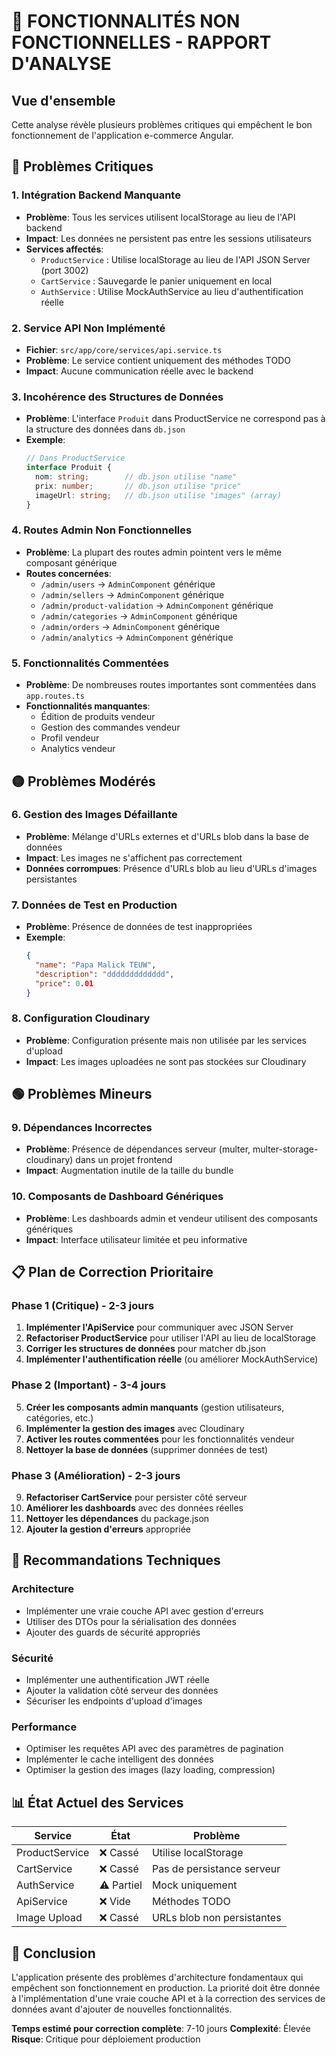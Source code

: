 # 🚨 FONCTIONNALITÉS NON FONCTIONNELLES - RAPPORT D'ANALYSE

## Vue d'ensemble
Cette analyse révèle plusieurs problèmes critiques qui empêchent le bon fonctionnement de l'application e-commerce Angular.

## 🔴 Problèmes Critiques

### 1. **Intégration Backend Manquante**
- **Problème**: Tous les services utilisent localStorage au lieu de l'API backend
- **Impact**: Les données ne persistent pas entre les sessions utilisateurs
- **Services affectés**:
  - `ProductService` : Utilise localStorage au lieu de l'API JSON Server (port 3002)
  - `CartService` : Sauvegarde le panier uniquement en local
  - `AuthService` : Utilise MockAuthService au lieu d'authentification réelle

### 2. **Service API Non Implémenté**
- **Fichier**: `src/app/core/services/api.service.ts`
- **Problème**: Le service contient uniquement des méthodes TODO
- **Impact**: Aucune communication réelle avec le backend

### 3. **Incohérence des Structures de Données**
- **Problème**: L'interface `Produit` dans ProductService ne correspond pas à la structure des données dans `db.json`
- **Exemple**:
  ```typescript
  // Dans ProductService
  interface Produit {
    nom: string;        // db.json utilise "name"
    prix: number;       // db.json utilise "price"
    imageUrl: string;   // db.json utilise "images" (array)
  }
  ```

### 4. **Routes Admin Non Fonctionnelles**
- **Problème**: La plupart des routes admin pointent vers le même composant générique
- **Routes concernées**:
  - `/admin/users` → `AdminComponent` générique
  - `/admin/sellers` → `AdminComponent` générique
  - `/admin/product-validation` → `AdminComponent` générique
  - `/admin/categories` → `AdminComponent` générique
  - `/admin/orders` → `AdminComponent` générique
  - `/admin/analytics` → `AdminComponent` générique

### 5. **Fonctionnalités Commentées**
- **Problème**: De nombreuses routes importantes sont commentées dans `app.routes.ts`
- **Fonctionnalités manquantes**:
  - Édition de produits vendeur
  - Gestion des commandes vendeur
  - Profil vendeur
  - Analytics vendeur

## 🟡 Problèmes Modérés

### 6. **Gestion des Images Défaillante**
- **Problème**: Mélange d'URLs externes et d'URLs blob dans la base de données
- **Impact**: Les images ne s'affichent pas correctement
- **Données corrompues**: Présence d'URLs blob au lieu d'URLs d'images persistantes

### 7. **Données de Test en Production**
- **Problème**: Présence de données de test inappropriées
- **Exemple**:
  ```json
  {
    "name": "Papa Malick TEUW",
    "description": "ddddddddddddd",
    "price": 0.01
  }
  ```

### 8. **Configuration Cloudinary**
- **Problème**: Configuration présente mais non utilisée par les services d'upload
- **Impact**: Les images uploadées ne sont pas stockées sur Cloudinary

## 🟢 Problèmes Mineurs

### 9. **Dépendances Incorrectes**
- **Problème**: Présence de dépendances serveur (multer, multer-storage-cloudinary) dans un projet frontend
- **Impact**: Augmentation inutile de la taille du bundle

### 10. **Composants de Dashboard Génériques**
- **Problème**: Les dashboards admin et vendeur utilisent des composants génériques
- **Impact**: Interface utilisateur limitée et peu informative

## 📋 Plan de Correction Prioritaire

### Phase 1 (Critique) - 2-3 jours
1. **Implémenter l'ApiService** pour communiquer avec JSON Server
2. **Refactoriser ProductService** pour utiliser l'API au lieu de localStorage
3. **Corriger les structures de données** pour matcher db.json
4. **Implémenter l'authentification réelle** (ou améliorer MockAuthService)

### Phase 2 (Important) - 3-4 jours
5. **Créer les composants admin manquants** (gestion utilisateurs, catégories, etc.)
6. **Implémenter la gestion des images** avec Cloudinary
7. **Activer les routes commentées** pour les fonctionnalités vendeur
8. **Nettoyer la base de données** (supprimer données de test)

### Phase 3 (Amélioration) - 2-3 jours
9. **Refactoriser CartService** pour persister côté serveur
10. **Améliorer les dashboards** avec des données réelles
11. **Nettoyer les dépendances** du package.json
12. **Ajouter la gestion d'erreurs** appropriée

## 🔧 Recommandations Techniques

### Architecture
- Implémenter une vraie couche API avec gestion d'erreurs
- Utiliser des DTOs pour la sérialisation des données
- Ajouter des guards de sécurité appropriés

### Sécurité
- Implémenter une authentification JWT réelle
- Ajouter la validation côté serveur des données
- Sécuriser les endpoints d'upload d'images

### Performance
- Optimiser les requêtes API avec des paramètres de pagination
- Implémenter le cache intelligent des données
- Optimiser la gestion des images (lazy loading, compression)

## 📊 État Actuel des Services

| Service | État | Problème |
|---------|------|----------|
| ProductService | ❌ Cassé | Utilise localStorage |
| CartService | ❌ Cassé | Pas de persistance serveur |
| AuthService | ⚠️ Partiel | Mock uniquement |
| ApiService | ❌ Vide | Méthodes TODO |
| Image Upload | ❌ Cassé | URLs blob non persistantes |

## 🎯 Conclusion

L'application présente des problèmes d'architecture fondamentaux qui empêchent son fonctionnement en production. La priorité doit être donnée à l'implémentation d'une vraie couche API et à la correction des services de données avant d'ajouter de nouvelles fonctionnalités.

**Temps estimé pour correction complète**: 7-10 jours
**Complexité**: Élevée
**Risque**: Critique pour déploiement production